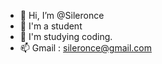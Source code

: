- 👋 Hi, I’m @Sileronce
- 👀 I'm a student
- 🌱 I'm studying coding.
- 📫 Gmail : sileronce@gmail.com

<!---
Sileronce/Sileronce is a ✨ special ✨ repository because its `README.md` (this file) appears on your GitHub profile.
You can click the Preview link to take a look at your changes.
--->
